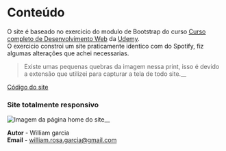  # Conteúdo

O site é baseado no exercicio do modulo de Bootstrap do curso [Curso completo de Desenvolvimento Web](https://www.udemy.com/curso-completo-do-desenvolvedor-web) da [Udemy](https://www.udemy.com).  
O exercicio constroi um site praticamente identico com do Spotify, fiz algumas alterações que achei necessarias.  
>Existe umas pequenas quebras da imagem nessa print, isso é devido a extensão que utilizei para capturar a tela de todo site.__

[Código do site](https://github.com/phewill/HTML/tree/master/Spotify-Clone)  

### Site totalmente responsivo 
![Imagem da página home do site](../imagens-dos-projetos/spotify1.png)__

**Autor** - William garcia  
**Email** - william.rosa.garcia@gmail.com  
 
